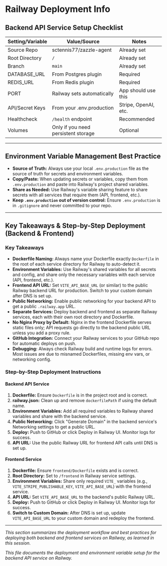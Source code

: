 # Railway Deployment Info

## Backend API Service Setup Checklist

| Setting/Variable   | Value/Source                        | Notes                        |
|--------------------|-------------------------------------|------------------------------|
| Source Repo        | sctennis77/zazzle-agent             | Already set                  |
| Root Directory     | `/`                                 | Already set                  |
| Branch             | `main`                              | Already set                  |
| DATABASE_URL       | From Postgres plugin                | Required                     |
| REDIS_URL          | From Redis plugin                   | Required                     |
| PORT               | Railway sets automatically          | App should use this          |
| API/Secret Keys    | From your .env.production           | Stripe, OpenAI, etc.         |
| Healthcheck        | `/health` endpoint                  | Recommended                  |
| Volumes            | Only if you need persistent storage | Optional                     |

---

## Environment Variable Management Best Practice

- **Source of Truth:** Always use your local `.env.production` file as the source of truth for secrets and environment variables.
- **Copy/Paste:** When updating secrets or variables, copy them from `.env.production` and paste into Railway's project shared variables.
- **Share as Needed:** Use Railway's variable sharing feature to share secrets with all services that require them (API, frontend, etc.).
- **Keep `.env.production` out of version control:** Ensure `.env.production` is in `.gitignore` and never committed to your repo.

---

## Key Takeaways & Step-by-Step Deployment (Backend & Frontend)

### Key Takeaways
- **Dockerfile Naming:** Always name your Dockerfile exactly `Dockerfile` in the root of each service directory for Railway to auto-detect it.
- **Environment Variables:** Use Railway's shared variables for all secrets and config, and share only the necessary variables with each service (API, frontend, etc.).
- **Frontend API URL:** Set `VITE_API_BASE_URL` (or similar) to the public Railway backend URL for production. Switch to your custom domain after DNS is set up.
- **Public Networking:** Enable public networking for your backend API to get a public `.railway.app` URL.
- **Separate Services:** Deploy backend and frontend as separate Railway services, each with their own root directory and Dockerfile.
- **No Nginx Proxy by Default:** Nginx in the frontend Dockerfile serves static files only; API requests go directly to the backend public URL unless you add a proxy rule.
- **GitHub Integration:** Connect your Railway services to your GitHub repo for automatic deploys on push.
- **Debugging:** Always check Railway build and runtime logs for errors. Most issues are due to misnamed Dockerfiles, missing env vars, or networking config.

### Step-by-Step Deployment Instructions

#### Backend API Service
1. **Dockerfile:** Ensure `Dockerfile` is in the project root and is correct.
2. **railway.json:** Clean up and remove `dockerfilePath` if using the default name.
3. **Environment Variables:** Add all required variables to Railway shared variables and share with the backend service.
4. **Public Networking:** Click "Generate Domain" in the backend service's Networking settings to get a public URL.
5. **Deploy:** Push to GitHub or click Deploy in Railway UI. Monitor logs for success.
6. **API URL:** Use the public Railway URL for frontend API calls until DNS is set up.

#### Frontend Service
1. **Dockerfile:** Ensure `frontend/Dockerfile` exists and is correct.
2. **Root Directory:** Set to `/frontend` in Railway service settings.
3. **Environment Variables:** Share only required `VITE_` variables (e.g., `VITE_STRIPE_PUBLISHABLE_KEY`, `VITE_API_BASE_URL`) with the frontend service.
4. **API URL:** Set `VITE_API_BASE_URL` to the backend's public Railway URL.
5. **Deploy:** Push to GitHub or click Deploy in Railway UI. Monitor logs for success.
6. **Switch to Custom Domain:** After DNS is set up, update `VITE_API_BASE_URL` to your custom domain and redeploy the frontend.

---

_This section summarizes the deployment workflow and best practices for deploying both backend and frontend services on Railway, as learned in this session._

_This file documents the deployment and environment variable setup for the backend API service on Railway._ 